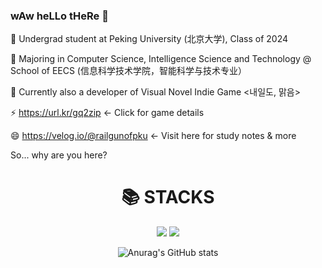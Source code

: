 ### wAw heLLo tHeRe 👋
🔭 Undergrad student at Peking University (北京大学), Class of 2024

🌱 Majoring in Computer Science, Intelligence Science and Technology @ School of EECS (信息科学技术学院，智能科学与技术专业）

💬 Currently also a developer of Visual Novel Indie Game <내일도, 맑음>

  ⚡ https://url.kr/gq2zip <- Click for game details

😄 https://velog.io/@railgunofpku <- Visit here for study notes & more

So... why are you here?

<div align=center><h1>📚 STACKS</h1></div>

<div align=center> 
<img src="https://img.shields.io/badge/JAVA-007396?style=for-the-badge&logo=java&logoColor=white">
<img src="https://img.shields.io/badge/C++-00599C?style=for-the-badge&logo=C++&logoColor=white">
<br>



![Anurag's GitHub stats](https://github-readme-stats.vercel.app/api?username=timingsniper&show_icons=true&theme=tokyonight)
<!--
![Top Langs](https://github-readme-stats.vercel.app/api/top-langs/?username=timingsniper&layout=compact&theme=tokyonight)
-->




<!--
**timingsniper/timingsniper** is a ✨ _special_ ✨ repository because its `README.md` (this file) appears on your GitHub profile.

Here are some ideas to get you started:

- 🔭 I’m currently working on ...
- 🌱 I’m currently learning ...
- 👯 I’m looking to collaborate on ...
- 🤔 I’m looking for help with ...
- 💬 Ask me about ...
- 📫 How to reach me: ...
- 😄 Pronouns: ...
- ⚡ Fun fact: ...
-->
